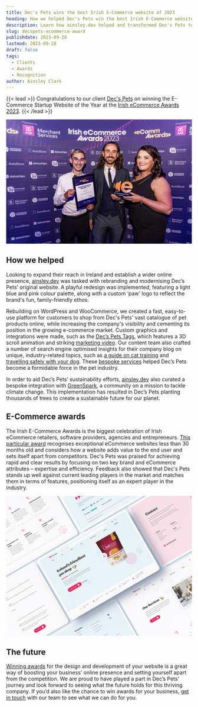 ```yaml
---
title: Dec's Pets wins the best Irish E-Commerce website of 2023
heading: How we helped Dec's Pets win the best Irish E-Commerce website award
description: Learn how ainsley.dev helped and transformed Dec's Pets to win the best Irish E-Commerce award 2023 for website startup of the year.
slug: decspets-ecommerce-award
publishdate: 2023-09-28
lastmod: 2023-09-28
draft: false
tags:
  - Clients
  - Awards
  - Recognition
author: Ainsley Clark
---
```


{{< lead >}}
Congratulations to our client [Dec's Pets](https://decspets.ie/) on winning the E-Commerce Startup Website of the Year at
the [Irish eCommerce Awards 2023](https://ecommawards.ie/).
{{< /lead >}}

![Declan & Joe at the eCommerce Awards](images/award.jpeg)

## How we helped

Looking to expand their reach in Ireland and establish a wider online presence, [ainsley.dev](http://ainsley.dev) was
tasked with rebranding and modernising Dec’s Pets’ original website. A playful redesign was implemented, featuring a
light blue and pink colour palette, along with a custom ‘paw’ logo to reflect the brand's fun, family-friendly ethos.

Rebuilding on WordPress and WooCommerce, we created a fast, easy-to-use platform for customers to shop from Dec's Pets'
vast catalogue of pet products online, while increasing the company's visibility and cementing its position in the
growing e-commerce market. Custom graphics and integrations were made, such as
the [Dec’s Pets Tags](https://decspets.ie/tags/), which features a 3D scroll animation and
striking [marketing video](https://www.linkedin.com/posts/decspets_decs-pets-tag-builder-is-now-live-activity-7004073520213196800-YN9R?utm_source=share&utm_medium=member_desktop).
Our content team also crafted a number of search engine optimised insights for their company blog on unique,
industry-related topics, such as [a guide on cat training](https://decspets.ie/insights/a-guide-to-training-your-cat/)
and [travelling safely with your dog](https://decspets.ie/insights/how-to-travel-safely-with-your-dog/).
These [bespoke services](https://ainsley.dev/services/) helped Dec’s Pets become a formidable force in the pet industry.

In order to aid Dec’s Pets’ sustainability efforts, [ainsley.dev](http://ainsley.dev) also curated a bespoke integration
with [GreenSpark](https://www.getgreenspark.com/), a community on a mission to tackle climate change. This
implementation has resulted in Dec’s Pets planting thousands of trees to create a sustainable future for our planet.

## E-Commerce awards

The Irish E-Commerce Awards is the biggest celebration of Irish eCommerce retailers, software providers, agencies and
entrepreneurs. [This particular award](https://ecommawards.ie/categories/) recognises exceptional eCommerce websites
less than 30 months old and considers how a website adds value to the end user and sets itself apart from competitors.
Dec's Pets was praised for achieving rapid and clear results by focusing on two key brand and eCommerce attributes –
expertise and efficiency. Feedback also showed that Dec's Pets stands up well against current leading players in the
market and matches them in terms of features, positioning itself as an expert player in the industry.

![Dec's Pets website mockup](images/mockup.jpg)

## The future

[Winning awards](https://ainsley.dev/insights/web-design-awards/) for the design and development of your website is a
great way of boosting your business’ online presence and setting yourself apart from the competition. We are proud to
have played a part in Dec’s Pets’ journey and look forward to seeing what the future holds for this thriving company. If
you’d also like the chance to win awards for your business, [get in touch](https://ainsley.dev/contact/) with our team
to see what we can do for you.


